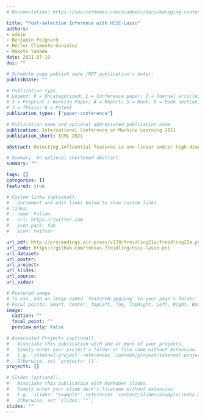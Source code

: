 ```yaml
---
# Documentation: https://sourcethemes.com/academic/docs/managing-content/

title: "Post-selection Inference with HSIC-Lasso"
authors:
- admin
- Benjamin Poignard
- Héctor Climente-González
- Makoto Yamada
date: 2021-07-19
doi: ""

# Schedule page publish date (NOT publication's date).
publishDate: ""

# Publication type.
# Legend: 0 = Uncategorized; 1 = Conference paper; 2 = Journal article;
# 3 = Preprint / Working Paper; 4 = Report; 5 = Book; 6 = Book section;
# 7 = Thesis; 8 = Patent
publication_types: ["paper-conference"]

# Publication name and optional abbreviated publication name.
publication: International Conference on Machine Learning 2021
publication_short: ICML 2021

abstract: Detecting influential features in non-linear and/or high-dimensional data is a challenging and increasingly important task in machine learning. Variable selection methods have thus been gaining much attention as well as post-selection inference. Indeed, the selected features can be significantly flawed when the selection procedure is not accounted for. We propose a selective inference procedure using the so-called model-free \"HSIC-Lasso\" based on the framework of truncated Gaussians combined with the polyhedral lemma. We then develop an algorithm, which allows for low computational costs and provides a selection of the regularisation parameter. The performance of our method is illustrated by both artificial and real-world data based experiments, which emphasise a tight control of the type-I error, even for small sample sizes.

# Summary. An optional shortened abstract.
summary: ""

tags: []
categories: []
featured: true

# Custom links (optional).
#   Uncomment and edit lines below to show custom links.
# links:
# - name: Follow
#   url: https://twitter.com
#   icon_pack: fab
#   icon: twitter

url_pdf: http://proceedings.mlr.press/v139/freidling21a/freidling21a.pdf
url_code: https://github.com/tobias-freidling/hsic-lasso-psi
url_dataset:
url_poster:
url_project:
url_slides:
url_source:
url_video:

# Featured image
# To use, add an image named `featured.jpg/png` to your page's folder.
# Focal points: Smart, Center, TopLeft, Top, TopRight, Left, Right, BottomLeft, Bottom, BottomRight.
image:
  caption: ""
  focal_point: ""
  preview_only: false

# Associated Projects (optional).
#   Associate this publication with one or more of your projects.
#   Simply enter your project's folder or file name without extension.
#   E.g. `internal-project` references `content/project/internal-project/index.md`.
#   Otherwise, set `projects: []`.
projects: []

# Slides (optional).
#   Associate this publication with Markdown slides.
#   Simply enter your slide deck's filename without extension.
#   E.g. `slides: "example"` references `content/slides/example/index.md`.
#   Otherwise, set `slides: ""`.
slides: ""
---
```

